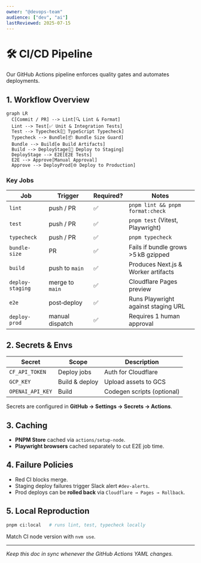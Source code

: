 ```yaml
---
owner: "@devops-team"
audience: ["dev", "ai"]
lastReviewed: 2025-07-15
---
```


# 🛠️ CI/CD Pipeline

Our GitHub Actions pipeline enforces quality gates and automates deployments.

## 1. Workflow Overview

```mermaid
graph LR
  C[Commit / PR] --> Lint[🔍 Lint & Format]
  Lint --> Test[✅ Unit & Integration Tests]
  Test --> Typecheck[🔡 TypeScript Typecheck]
  Typecheck --> Bundle[📦 Bundle Size Guard]
  Bundle --> Build[⚙️ Build Artifacts]
  Build --> DeployStage[🚀 Deploy to Staging]
  DeployStage --> E2E[E2E Tests]
  E2E --> Approve[Manual Approval]
  Approve --> DeployProd[🌐 Deploy to Production]
```

### Key Jobs

| Job | Trigger | Required? | Notes |
|-----|---------|-----------|-------|
| `lint` | push / PR | ✅ | `pnpm lint && pnpm format:check` |
| `test` | push / PR | ✅ | `pnpm test` (Vitest, Playwright) |
| `typecheck` | push / PR | ✅ | `pnpm typecheck` |
| `bundle-size` | PR | ✅ | Fails if bundle grows >5 kB gzipped |
| `build` | push to `main` | ✅ | Produces Next.js & Worker artifacts |
| `deploy-staging` | merge to `main` | ✅ | Cloudflare Pages preview |
| `e2e` | post‑deploy | ✅ | Runs Playwright against staging URL |
| `deploy-prod` | manual dispatch | ✅ | Requires 1 human approval |

## 2. Secrets & Envs

| Secret | Scope | Description |
|--------|-------|-------------|
| `CF_API_TOKEN` | Deploy jobs | Auth for Cloudflare |
| `GCP_KEY` | Build & deploy | Upload assets to GCS |
| `OPENAI_API_KEY` | Build | Codegen scripts (optional) |

Secrets are configured in **GitHub → Settings → Secrets → Actions**.

## 3. Caching

* **PNPM Store** cached via `actions/setup-node`.
* **Playwright browsers** cached separately to cut E2E job time.

## 4. Failure Policies

* Red CI blocks merge.  
* Staging deploy failures trigger Slack alert `#dev‑alerts`.  
* Prod deploys can be **rolled back** via `Cloudflare → Pages → Rollback`.

## 5. Local Reproduction

```bash
pnpm ci:local   # runs lint, test, typecheck locally
```

Match CI node version with `nvm use`.

---

_Keep this doc in sync whenever the GitHub Actions YAML changes._
